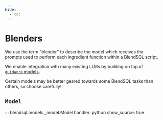 ```yaml
---
hide:
  - toc
---
```

# Blenders

We use the term "blender" to describe the model which receives the prompts used to perform each ingredient function within a BlendSQL script.

We enable integration with many existing LLMs by building on top of [`guidance` models](https://github.com/guidance-ai/guidance).

Certain models may be better geared towards some BlendSQL tasks than others, so choose carefully!


## `Model`
::: blendsql.models._model.Model
    handler: python
    show_source: true